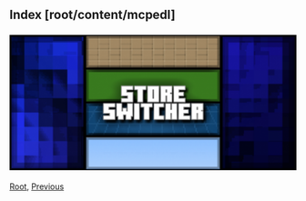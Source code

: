 
## Index [root/content/mcpedl]
### [![StoreSwitcher](././StoreSwitcher/upload/featuredimage_1-520x245.png)](./StoreSwitcher)
[Root](/), [Previous](.././)
